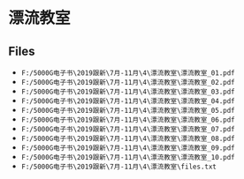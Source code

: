 # 漂流教室

## Files

- `F:/5000G电子书\2019跟新\7月-11月\4\漂流教室\漂流教室_01.pdf`
- `F:/5000G电子书\2019跟新\7月-11月\4\漂流教室\漂流教室_02.pdf`
- `F:/5000G电子书\2019跟新\7月-11月\4\漂流教室\漂流教室_03.pdf`
- `F:/5000G电子书\2019跟新\7月-11月\4\漂流教室\漂流教室_04.pdf`
- `F:/5000G电子书\2019跟新\7月-11月\4\漂流教室\漂流教室_05.pdf`
- `F:/5000G电子书\2019跟新\7月-11月\4\漂流教室\漂流教室_06.pdf`
- `F:/5000G电子书\2019跟新\7月-11月\4\漂流教室\漂流教室_07.pdf`
- `F:/5000G电子书\2019跟新\7月-11月\4\漂流教室\漂流教室_08.pdf`
- `F:/5000G电子书\2019跟新\7月-11月\4\漂流教室\漂流教室_09.pdf`
- `F:/5000G电子书\2019跟新\7月-11月\4\漂流教室\漂流教室_10.pdf`
- `F:/5000G电子书\2019跟新\7月-11月\4\漂流教室\files.txt`
